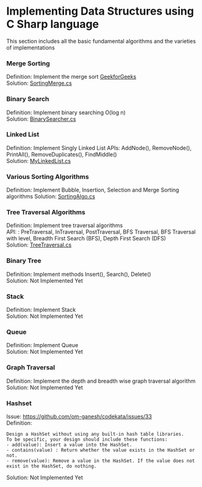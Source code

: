 # Implementing Data Structures using C Sharp language
This section includes all the basic fundamental algorithms and the varieties of implementations  

### **Merge Sorting**
Definition: Implement the merge sort [GeekforGeeks](https://www.geeksforgeeks.org/merge-sort/)  
Solution: [SortingMerge.cs](csharpproject/SortingMerge.cs)  

### **Binary Search**
Definition: Implement binary searching O(log n)  
Solution: [BinarySearcher.cs](models/BinarySearcher.cs)  


### **Linked List**
Definition: Implement Singly Linked List
APIs: AddNode(), RemoveNode(), PrintAll(), RemoveDuplicates(), FindMiddle()  
Solution: [MyLinkedList.cs](models/MyLinkedList.cs)  

### **Various Sorting Algorithms**
Definition: Implement Bubble, Insertion, Selection and Merge Sorting algorithms
Solution: [SortingAlgo.cs](models/SortingAlgo.cs)  

### **Tree Traversal Algorithms**
Definition: Implement tree traversal algorithms  
API: : PreTraversal, InTraversal, PostTraversal, BFS Traversal, BFS Traversal with level, Breadth First Search (BFS), Depth First Search (DFS)  
Solution: [TreeTraversal.cs](TreeTraversal.cs)  

### **Binary Tree**
Definition: Implement methods Insert(), Search(), Delete()  
Solution: Not Implemented Yet


### **Stack**
Definition: Implement Stack  
Solution: Not Implemented Yet


### **Queue**
Definition: Implement Queue  
Solution: Not Implemented Yet


### **Graph Traversal**
Definition: Implement the depth and breadth wise graph traversal algorithm  
Solution: Not Implemented Yet


### **Hashset**
Issue:  https://github.com/om-ganesh/codekata/issues/33  
Definition:
```
Design a HashSet without using any built-in hash table libraries.
To be specific, your design should include these functions:
- add(value): Insert a value into the HashSet. 
- contains(value) : Return whether the value exists in the HashSet or not.
- remove(value): Remove a value in the HashSet. If the value does not exist in the HashSet, do nothing.
```
Solution: Not Implemented Yet